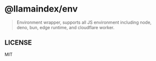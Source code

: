 # @llamaindex/env

> Environment wrapper, supports all JS environment including node, deno, bun, edge runtime, and cloudflare worker.

## LICENSE

MIT
